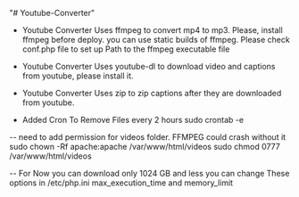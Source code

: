 "# Youtube-Converter" 

- Youtube Converter Uses ffmpeg to convert mp4 to mp3. Please, install ffmpeg before deploy.
you can use static builds of ffmpeg. Please check conf.php file to set up Path to the ffmpeg executable file
- Youtube Converter Uses youtube-dl to download video and captions from youtube, please install it.
- Youtube Converter Uses zip to zip captions after they are downloaded from youtube.

- Added Cron To Remove Files every 2 hours
sudo crontab -e

-- need to add permission for videos folder. FFMPEG could crash without it
sudo chown -Rf apache:apache /var/www/html/videos
sudo chmod 0777 /var/www/html/videos

-- For Now you can download only 1024 GB and less
you can change These options in /etc/php.ini
max_execution_time and memory_limit

